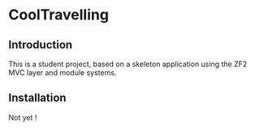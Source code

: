 CoolTravelling
=======================

Introduction
------------
This is a student project, based on a skeleton application using the ZF2 MVC layer and module
systems. 


Installation
------------

Not yet !
